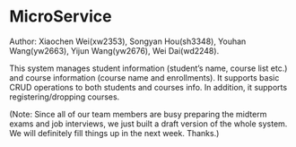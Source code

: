 # MicroService

Author: Xiaochen Wei(xw2353), Songyan Hou(sh3348), Youhan Wang(yw2663), Yijun Wang(yw2676), Wei Dai(wd2248).

This system manages student information (student’s name, course list etc.) and course information (course name and enrollments). It supports basic CRUD operations to both students and courses info. In addition, it supports registering/dropping courses.

(Note: Since all of our team members are busy preparing the midterm exams and job interviews, we just built a draft version of the whole system. We will definitely fill things up in the next week. Thanks.)
